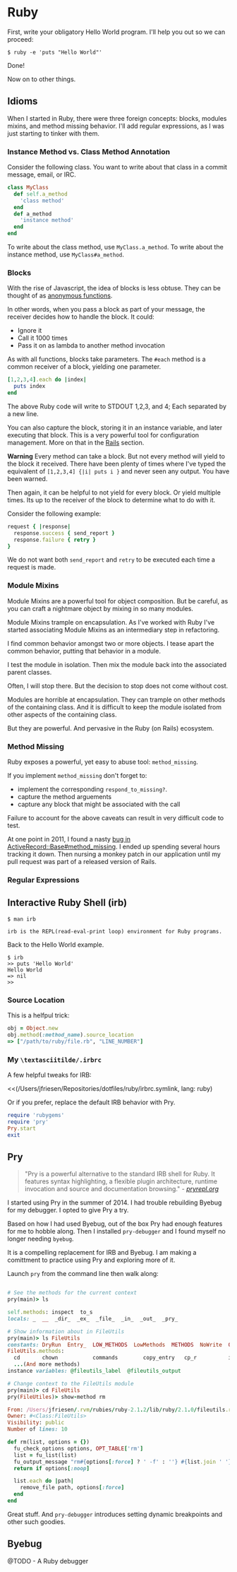 # Ruby

First, write your obligatory Hello World program.
I'll help you out so we can proceed:

```console
$ ruby -e 'puts "Hello World"'
```

Done!

Now on to other things.

## Idioms

When I started in Ruby, there were three foreign concepts: blocks, modules mixins, and method missing behavior.
I'll add regular expressions, as I was just starting to tinker with them.

### Instance Method vs. Class Method Annotation

Consider the following class. You want to write about that class in a commit message, email, or IRC.

```ruby
class MyClass
  def self.a_method
    'class method'
  end
  def a_method
    'instance method'
  end
end
```

To write about the class method, use `MyClass.a_method`. To write about the instance method, use `MyClass#a_method`.

### Blocks

With the rise of Javascript, the idea of blocks is less obtuse.
They can be thought of as [anonymous functions](http://en.wikipedia.org/wiki/Anonymous_function).

In other words, when you pass a block as part of your message, the receiver decides how to handle the block.
It could:

* Ignore it
* Call it 1000 times
* Pass it on as lambda to another method invocation

As with all functions, blocks take parameters.
The `#each` method is a common receiver of a block, yielding one parameter.

```ruby
[1,2,3,4].each do |index|
  puts index
end
```

The above Ruby code will write to STDOUT 1,2,3, and 4; Each separated by a new line.

You can also capture the block, storing it in an instance variable, and later executing that block.
This is a very powerful tool for configuration management.
More on that in the [Rails](/rails#cha-rails) section.

**Warning** Every method can take a block. But not every method will yield to the block it received.
There have been plenty of times where I've typed the equivalent of `[1,2,3,4] {|i| puts i }` and never seen any output.
You have been warned.

Then again, it can be helpful to not yield for every block. Or yield multiple times. Its up to the receiver of the block to determine what to do with it.

Consider the following example:

```ruby
request { |response|
  response.success { send_report }
  response.failure { retry }
}
```

We do not want both `send_report` and `retry` to be executed each time a request is made.

### Module Mixins

Module Mixins are a powerful tool for object composition.
But be careful, as you can craft a nightmare object by mixing in so many modules.

Module Mixins trample on encapsulation.
As I've worked with Ruby I've started associating Module Mixins as an intermediary step in refactoring.

I find common behavior amongst two or more objects.
I tease apart the common behavior, putting that behavior in a module.

I test the module in isolation.
Then mix the module back into the associated parent classes.

Often, I will stop there.
But the decision to stop does not come without cost.

Modules are horrible at encapsulation.
They can trample on other methods of the containing class.
And it is difficult to keep the module isolated from other aspects of the containing class.

But they are powerful. And pervasive in the Ruby (on Rails) ecosystem.

### Method Missing

Ruby exposes a powerful, yet easy to abuse tool: `method_missing`.

If you implement `method_missing` don't forget to:

* implement the corresponding `respond_to_missing?`.
* capture the method arguements
* capture any block that might be associated with the call

Failure to account for the above caveats can result in very difficult code to test.

At one point in 2011, I found a nasty [bug in ActiveRecord::Base#method_missing](https://github.com/rails/rails/commit/f2a0dfc2985c008a618e1616f6cf9a4c54098c33).
I ended up spending several hours tracking it down. Then nursing a monkey patch in our application until my pull request was part of a released version of Rails.

### Regular Expressions

## Interactive Ruby Shell (irb)

```console
$ man irb

irb is the REPL(read-eval-print loop) environment for Ruby programs.
```

Back to the Hello World example.

```console
$ irb
>> puts 'Hello World'
Hello World
=> nil
>>
```

### Source Location

This is a helfpul trick:

```ruby
obj = Object.new
obj.method(:method_name).source_location
=> ["/path/to/ruby/file.rb", "LINE_NUMBER"]
```

### My `\textasciitilde/.irbrc`

A few helpful tweaks for IRB:

<<(/Users/jfriesen/Repositories/dotfiles/ruby/irbrc.symlink, lang: ruby)

Or if you prefer, replace the default IRB behavior with Pry.

```ruby
require 'rubygems'
require 'pry'
Pry.start
exit
```

## Pry

> "Pry is a powerful alternative to the standard IRB shell for Ruby.
> It features syntax highlighting, a flexible plugin architecture, runtime invocation and source and documentation browsing." - *[pryrepl.org](http://pryrepl.org/)*

I started using Pry in the summer of 2014.
I had trouble rebuilding Byebug for my debugger.
I opted to give Pry a try.

Based on how I had used Byebug, out of the box Pry had enough features for me to hobble along.
Then I installed `pry-debugger` and I found myself no longer needing `byebug`.

It is a compelling replacement for IRB and Byebug.
I am making a comittment to practice using Pry and exploring more of it.

Launch `pry` from the command line then walk along:

```ruby

# See the methods for the current context
pry(main)> ls

self.methods: inspect  to_s
locals: _  __  _dir_  _ex_  _file_  _in_  _out_  _pry_

# Show information about in FileUtils
pry(main)> ls FileUtils
constants: DryRun  Entry_  LOW_METHODS  LowMethods  METHODS  NoWrite  OPT_TABLE  StreamUtils_  Verbose
FileUtils.methods:
  cd       chown           commands        copy_entry   cp_r          install
  ...(And more methods)
instance variables: @fileutils_label  @fileutils_output

# Change context to the FileUtils module
pry(main)> cd FileUtils
pry(FileUtiles)> show-method rm

From: /Users/jfriesen/.rvm/rubies/ruby-2.1.2/lib/ruby/2.1.0/fileutils.rb @ line 562:
Owner: #<Class:FileUtils>
Visibility: public
Number of lines: 10

def rm(list, options = {})
  fu_check_options options, OPT_TABLE['rm']
  list = fu_list(list)
  fu_output_message "rm#{options[:force] ? ' -f' : ''} #{list.join ' '}" if options[:verbose]
  return if options[:noop]

  list.each do |path|
    remove_file path, options[:force]
  end
end
```

Great stuff. And `pry-debugger` introduces setting dynamic breakpoints and other such goodies.

## Byebug

@TODO - A Ruby debugger
